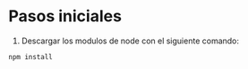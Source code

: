 # Pasos iniciales

1. Descargar los modulos de node con el siguiente comando: 
   
```
npm install
```